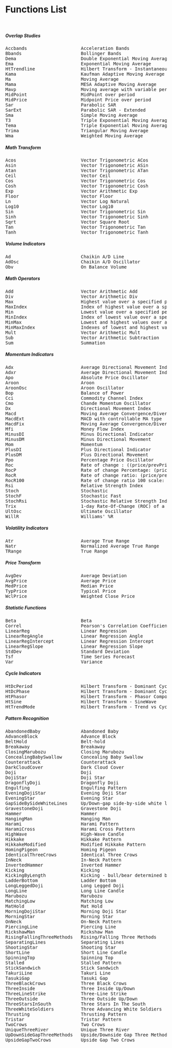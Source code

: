 # Functions List
<br>

##### Overlap Studies
<pre>
Accbands                    Acceleration Bands
Bbands                      Bollinger Bands
Dema                        Double Exponential Moving Average
Ema                         Exponential Moving Average
HtTrendline                 Hilbert Transform - Instantaneous Trendline
Kama                        Kaufman Adaptive Moving Average
Ma                          Moving Average
Mama                        MESA Adaptive Moving Average
Mavp                        Moving average with variable period
MidPoint                    MidPoint over period
MidPrice                    Midpoint Price over period
Sar                         Parabolic SAR
SarExt                      Parabolic SAR - Extended
Sma                         Simple Moving Average
T3                          Triple Exponential Moving Average (T3)
Tema                        Triple Exponential Moving Average
Trima                       Triangular Moving Average
Wma                         Weighted Moving Average
</pre>
##### Math Transform
<pre>
Acos                        Vector Trigonometric ACos
Asin                        Vector Trigonometric ASin
Atan                        Vector Trigonometric ATan
Ceil                        Vector Ceil
Cos                         Vector Trigonometric Cos
Cosh                        Vector Trigonometric Cosh
Exp                         Vector Arithmetic Exp
Floor                       Vector Floor
Ln                          Vector Log Natural
Log10                       Vector Log10
Sin                         Vector Trigonometric Sin
Sinh                        Vector Trigonometric Sinh
Sqrt                        Vector Square Root
Tan                         Vector Trigonometric Tan
Tanh                        Vector Trigonometric Tanh
</pre>
##### Volume Indicators
<pre>
Ad                          Chaikin A/D Line
AdOsc                       Chaikin A/D Oscillator
Obv                         On Balance Volume
</pre>
##### Math Operators
<pre>
Add                         Vector Arithmetic Add
Div                         Vector Arithmetic Div
Max                         Highest value over a specified period
MaxIndex                    Index of highest value over a specified period
Min                         Lowest value over a specified period
MinIndex                    Index of lowest value over a specified period
MinMax                      Lowest and highest values over a specified period
MinMaxIndex                 Indexes of lowest and highest values over a specified period
Mult                        Vector Arithmetic Mult
Sub                         Vector Arithmetic Subtraction
Sum                         Summation
</pre>
##### Momentum Indicators
<pre>
Adx                         Average Directional Movement Index
Adxr                        Average Directional Movement Index Rating
Apo                         Absolute Price Oscillator
Aroon                       Aroon
AroonOsc                    Aroon Oscillator
Bop                         Balance of Power
Cci                         Commodity Channel Index
Cmo                         Chande Momentum Oscillator
Dx                          Directional Movement Index
Macd                        Moving Average Convergence/Divergence
MacdExt                     MACD with controllable MA type
MacdFix                     Moving Average Convergence/Divergence Fix 12/26
Mfi                         Money Flow Index
MinusDI                     Minus Directional Indicator
MinusDM                     Minus Directional Movement
Mom                         Momentum
PlusDI                      Plus Directional Indicator
PlusDM                      Plus Directional Movement
Ppo                         Percentage Price Oscillator
Roc                         Rate of change : ((price/prevPrice)-1)*100
RocP                        Rate of change Percentage: (price-prevPrice)/prevPrice
RocR                        Rate of change ratio: (price/prevPrice)
RocR100                     Rate of change ratio 100 scale: (price/prevPrice)*100
Rsi                         Relative Strength Index
Stoch                       Stochastic
StochF                      Stochastic Fast
StochRsi                    Stochastic Relative Strength Index
Trix                        1-day Rate-Of-Change (ROC) of a Triple Smooth EMA
UltOsc                      Ultimate Oscillator
WillR                       Williams' %R
</pre>
##### Volatility Indicators
<pre>
Atr                         Average True Range
Natr                        Normalized Average True Range
TRange                      True Range
</pre>
##### Price Transform
<pre>
AvgDev                      Average Deviation
AvgPrice                    Average Price
MedPrice                    Median Price
TypPrice                    Typical Price
WclPrice                    Weighted Close Price
</pre>
##### Statistic Functions
<pre>
Beta                        Beta
Correl                      Pearson's Correlation Coefficient (r)
LinearReg                   Linear Regression
LinearRegAngle              Linear Regression Angle
LinearRegIntercept          Linear Regression Intercept
LinearRegSlope              Linear Regression Slope
StdDev                      Standard Deviation
Tsf                         Time Series Forecast
Var                         Variance
</pre>
##### Cycle Indicators
<pre>
HtDcPeriod                  Hilbert Transform - Dominant Cycle Period
HtDcPhase                   Hilbert Transform - Dominant Cycle Phase
HtPhasor                    Hilbert Transform - Phasor Components
HtSine                      Hilbert Transform - SineWave
HtTrendMode                 Hilbert Transform - Trend vs Cycle Mode
</pre>
##### Pattern Recognition
<pre>
AbandonedBaby               Abandoned Baby
AdvanceBlock                Advance Block
BeltHold                    Belt-hold
Breakaway                   Breakaway
ClosingMarubozu             Closing Marubozu
ConcealingBabySwallow       Concealing Baby Swallow
Counterattack               Counterattack
DarkCloudCover              Dark Cloud Cover
Doji                        Doji
DojiStar                    Doji Star
DragonflyDoji               Dragonfly Doji
Engulfing                   Engulfing Pattern
EveningDojiStar             Evening Doji Star
EveningStar                 Evening Star
GapSideBySideWhiteLines     Up/Down-gap side-by-side white lines
GravestoneDoji              Gravestone Doji
Hammer                      Hammer
HangingMan                  Hanging Man
Harami                      Harami Pattern
HaramiCross                 Harami Cross Pattern
HighWave                    High-Wave Candle
Hikkake                     Hikkake Pattern
HikkakeModified             Modified Hikkake Pattern
HomingPigeon                Homing Pigeon
IdenticalThreeCrows         Identical Three Crows
InNeck                      In-Neck Pattern
InvertedHammer              Inverted Hammer
Kicking                     Kicking
KickingByLength             Kicking - bull/bear determined by the longer marubozu
LadderBottom                Ladder Bottom
LongLeggedDoji              Long Legged Doji
LongLine                    Long Line Candle
Marubozu                    Marubozu
MatchingLow                 Matching Low
MatHold                     Mat Hold
MorningDojiStar             Morning Doji Star
MorningStar                 Morning Star
OnNeck                      On-Neck Pattern
PiercingLine                Piercing Line
RickshawMan                 Rickshaw Man
RisingFallingThreeMethods   Rising/Falling Three Methods
SeparatingLines             Separating Lines
ShootingStar                Shooting Star
ShortLine                   Short Line Candle
SpinningTop                 Spinning Top
Stalled                     Stalled Pattern
StickSandwich               Stick Sandwich
TakuriLine                  Takuri Line
TasukiGap                   Tasuki Gap
ThreeBlackCrows             Three Black Crows
ThreeInside                 Three Inside Up/Down
ThreeLineStrike             Three-Line Strike
ThreeOutside                Three Outside Up/Down
ThreeStarsInSouth           Three Stars In The South
ThreeWhiteSoldiers          Three Advancing White Soldiers
Thrusting                   Thrusting Pattern
Tristar                     Tristar Pattern
TwoCrows                    Two Crows
UniqueThreeRiver            Unique Three River
UpDownSideGapThreeMethods   Upside/Downside Gap Three Methods
UpsideGapTwoCrows           Upside Gap Two Crows
</pre>
